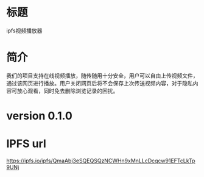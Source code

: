 # 标题
ipfs视频播放器
# 简介
我们的项目支持在线视频播放，随传随用十分安全，用户可以自由上传视频文件，通过该网页进行播放。用户关闭网页后将不会保存上次传送视频内容，对于隐私内容可放心观看，同时免去删除浏览记录的困扰。

# version 0.1.0
# IPFS url
https://ipfs.io/ipfs/QmaAbj3eSQEQSQzNCWHn9xMnLLcDcqcw91EFTcLkTp9UNj